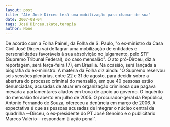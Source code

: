 ```yaml
---
layout: post
title: "Até José Dirceu terá uma mobilização para chamar de sua"
date: 2007-08-04
tags: José Dirceu,skate,terapia
author: None
---
```

De acordo com a Folha Painel, da Folha de S. Paulo,&nbsp;&quot;o ex-ministro da Casa Civil Jos&eacute; Dirceu vai deflagrar uma mobiliza&ccedil;&atilde;o de entidades e personalidades favor&aacute;veis &agrave; sua absolvi&ccedil;&atilde;o no julgamento, pelo STF (Supremo Tribunal Federal), do caso mensal&atilde;o&quot;.
O ato pr&oacute;-Dirceu, diz a reportagem, ser&aacute; ter&ccedil;a-feira (7),&nbsp;em Bras&iacute;lia. Na ocasi&atilde;o, ser&aacute; lan&ccedil;ada a biografia do ex-ministro. 
A mat&eacute;ria da Folha diz ainda: &quot;O Supremo reservou seis sess&otilde;es plen&aacute;rias, entre 22 e 31 de agosto, para decidir sobre a abertura do processo criminal do mensal&atilde;o, em que 40 pessoas est&atilde;o denunciadas, acusadas de atuar em organiza&ccedil;&atilde;o criminosa que pagava mesada a parlamentares aliados em troca de apoio ao governo. 
O inqu&eacute;rito do mensal&atilde;o foi aberto em julho de 2005. O procurador-geral da Rep&uacute;blica, Antonio Fernando de Souza, ofereceu a den&uacute;ncia em mar&ccedil;o de 2006. 
A expectativa &eacute; que as pessoas acusadas de integrar o n&uacute;cleo central da quadrilha --Dirceu, o ex-presidente do PT Jos&eacute; Genoino e o publicit&aacute;rio Marcos Val&eacute;rio-- respondam &agrave; a&ccedil;&atilde;o penal&quot;.  